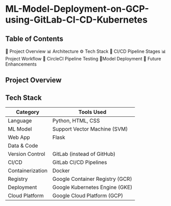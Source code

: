 # ML-Model-Deployment-on-GCP-using-GitLab-CI-CD-Kubernetes

## Table of Contents
📌 Project Overview
📊 Architecture
⚙️ Tech Stack
🔄 CI/CD Pipeline Stages
📊Project Workflow
🧪 CircleCI Pipeline Testing
🔄Model Deployment
📝 Future Enhancements

## Project Overview


## Tech Stack
| Category        | Tools Used                              |
|----------------|------------------------------------------|
| Language        | Python, HTML, CSS                       |
| ML Model        | Support Vector Machine (SVM)            |
| Web App         | Flask                                   |
| Data & Code 
  Version Control | GitLab (instead of GitHub)              |
| CI/CD           | GitLab CI/CD Pipelines                  |
| Containerization| Docker                                  |
| Registry        | Google Container Registry (GCR)         |
| Deployment      | Google Kubernetes Engine (GKE)          |
| Cloud Platform  | Google Cloud Platform (GCP)             |
